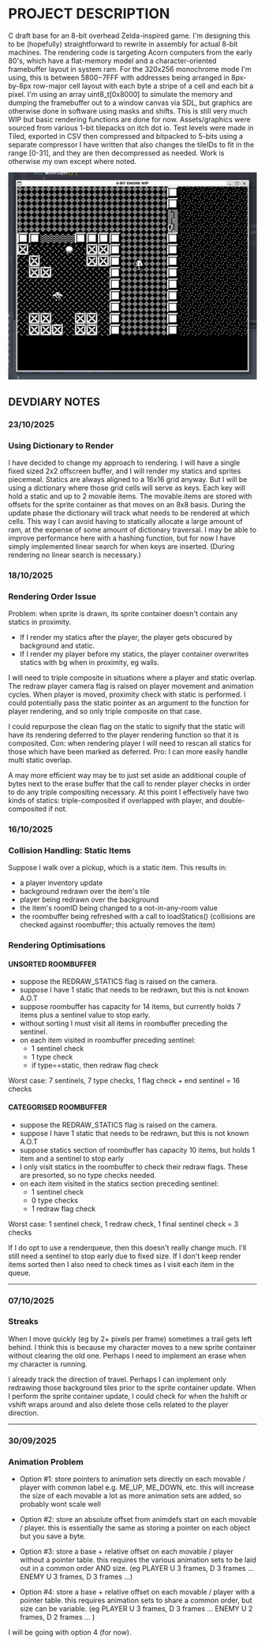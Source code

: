 # PROJECT DESCRIPTION

C draft base for an 8-bit overhead Zelda-inspired game. I'm designing this to be (hopefully) straightforward to rewrite in assembly for actual 8-bit machines. The rendering code is targeting Acorn computers from the early 80's, which have a flat-memory model and a character-oriented framebuffer layout in system ram. For the 320x256 monochrome mode I'm using, this is between $5800-$7FFF with addresses being arranged in 8px-by-8px row-major cell layout with each byte a stripe of a cell and each bit a pixel. I'm using an array uint8_t[0x8000] to simulate the memory and dumping the framebuffer out to a window canvas via SDL, but graphics are otherwise done in software using masks and shifts. This is still very much WIP but basic rendering functions are done for now. Assets/graphics were sourced from various 1-bit tilepacks on itch dot io. Test levels were made in Tiled, exported in CSV then compressed and bitpacked to 5-bits using a separate compressor I have written that also changes the tileIDs to fit in the range [0-31], and they are then decompressed as needed. Work is otherwise my own except where noted.

![Screenshot](notes/screenshot.png)


## DEVDIARY NOTES

### 23/10/2025
### Using Dictionary to Render

I have decided to change my approach to rendering. I will have a single fixed sized 2x2 offscreen buffer, and I will render my statics and sprites piecemeal. Statics are always aligned to a 16x16 grid anyway. But I will be using a dictionary where those grid cells will serve as keys. Each key will hold a static and up to 2 movable items. The movable items are stored with offsets for the sprite container as that moves on an 8x8 basis. During the update phase the dictionary will track what needs to be rendered at which cells. This way I can avoid having to statically allocate a large amount of ram, at the expense of some amount of dictionary traversal. I may be able to improve performance here with a hashing function, but for now I have simply implemented linear search for when keys are inserted. (During rendering no linear search is necessary.)


### 18/10/2025
### Rendering Order Issue

Problem: when sprite is drawn, its sprite container doesn't contain any statics 
in proximity.
- If I render my statics after the player, the player gets obscured by 
background and static.
- If I render my player before my statics, the player container overwrites 
statics with bg when in proximity, eg walls.

I will need to triple composite in situations where a player and static overlap.
The redraw player camera flag is raised on player movement and animation cycles.
When player is moved, proximity check with static is performed.
I could potentially pass the static pointer as an argument to the function for
player rendering, and so only triple composite on that case.

I could repurpose the clean flag on the static to signify that the static will
have its rendering deferred to the player rendering function so that it is
composited. Con: when rendering player I will need to rescan all statics for
those which have been marked as deferred. Pro: I can more easily handle multi
static overlap.

A may more efficient way may be to just set aside an additional couple of bytes
next to the erase buffer that the call to render player checks in order to do
any triple compositing necessary. At this point I effectively have two kinds of
statics: triple-composited if overlapped with player, and double-composited if
not.

### 16/10/2025
### Collision Handling: Static Items

Suppose I walk over a pickup, which is a static item. This results in:
- a player inventory update
- background redrawn over the item's tile
- player being redrawn over the background
- the item's roomID being changed to a not-in-any-room value
- the roombuffer being refreshed with a call to loadStatics()
    (collisions are checked against roombuffer; this actually removes the item)


### Rendering Optimisations

#### UNSORTED ROOMBUFFER
- suppose the REDRAW_STATICS flag is raised on the camera.
- suppose I have 1 static that needs to be redrawn, but this is not known A.O.T
- suppose roombuffer has capacity for 14 items, but currently holds 7 items plus
    a sentinel value to stop early.
- without sorting I must visit all items in roombuffer preceding the sentinel.
- on each item visited in roombuffer preceding sentinel:
    - 1 sentinel check
	- 1 type check
	- if type==static, then redraw flag check

Worst case: 7 sentinels, 7 type checks, 1 flag check + end sentinel = 16 checks

#### CATEGORISED ROOMBUFFER
- suppose the REDRAW_STATICS flag is raised on the camera.
- suppose I have 1 static that needs to be redrawn, but this is not known A.O.T
- suppose statics section of roombuffer has capacity 10 items, but holds 1 item 
    and a sentinel to stop early
- I only visit statics in the roombuffer to check their redraw flags. These are 
    presorted, so no type checks needed.
- on each item visited in the statics section preceding sentinel:
	- 1 sentinel check
	- 0 type checks
	- 1 redraw flag check
	
Worst case: 1 sentinel check, 1 redraw check, 1 final sentinel check = 3 checks

If I do opt to use a renderqueue, then this doesn't really change much. I'll
still need a sentinel to stop early due to fixed size. If I don't keep render 
items sorted then I also need to check times as I visit each item in the queue.

---

### 07/10/2025
### Streaks

When I move quickly (eg by 2+ pixels per frame) sometimes a trail gets left 
behind. I think this is because my character moves to a new sprite container 
without clearing the old one. Perhaps I need to implement an erase when my 
character is running.

I already track the direction of travel. Perhaps I can implement only redrawing 
those background tiles prior to the sprite container update. When I perform the 
sprite container update, I could check for when the hshift or vshift wraps 
around and also delete those cells related to the player direction.

---

### 30/09/2025
### Animation Problem

- Option #1: store pointers to animation sets directly on each movable / player 
with common label e.g. ME_UP, ME_DOWN, etc. this will increase the size of each 
movable a lot as more animation sets are added, so probably wont scale well

- Option #2: store an absolute offset from animdefs start on each movable / player. 
this is essentially the same as storing a pointer on each object but you save a 
byte.

- Option #3: store a base + relative offset on each movable / player without a 
pointer table.  this requires the various animation sets to be laid out in a 
common order AND size. 
(eg PLAYER U 3 frames, D 3 frames ... ENEMY U 3 frames, D 3 frames ...)

- Option #4: store a base + relative offset on each movable / player with a 
pointer table. this requires animation sets to share a common order, but size 
can be variable. 
(eg PLAYER U 3 frames, D 3 frames ... ENEMY U 2 frames, D 2 frames ... )

I will be going with option 4 (for now).